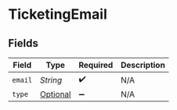 # TicketingEmail


## Fields

| Field                                                                     | Type                                                                      | Required                                                                  | Description                                                               |
| ------------------------------------------------------------------------- | ------------------------------------------------------------------------- | ------------------------------------------------------------------------- | ------------------------------------------------------------------------- |
| `email`                                                                   | *String*                                                                  | :heavy_check_mark:                                                        | N/A                                                                       |
| `type`                                                                    | [Optional<TicketingEmailType>](../../models/shared/TicketingEmailType.md) | :heavy_minus_sign:                                                        | N/A                                                                       |